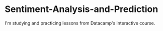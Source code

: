 # Sentiment-Analysis-and-Prediction

I'm studying and practicing lessons from Datacamp's interactive course.
